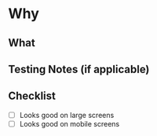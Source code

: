 # Why

## What

## Testing Notes (if applicable)

## Checklist

- [ ] Looks good on large screens
- [ ] Looks good on mobile screens
